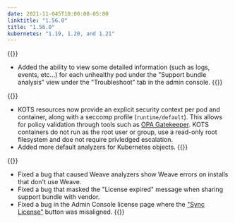 ```yaml
---
date: 2021-11-045T10:00:00-05:00
linktitle: "1.56.0"
title: "1.56.0"
kubernetes: "1.19, 1.20, and 1.21"
---
```


{{<features>}}
* Added the ability to view some detailed information (such as logs, events, etc...) for each unhealthy pod under the "Support bundle analysis" view under the "Troubleshoot" tab in the admin console.
{{</features>}}

{{<changes>}}
* KOTS resources now provide an explicit security context per pod and container, along with a seccomp profile (`runtime/default`). 
This allows for policy validation through tools such as [OPA Gatekeeper](https://open-policy-agent.github.io/gatekeeper/website/docs/).
KOTS containers do not run as the root user or group, use a read-only root filesystem and doe not require privledged escalation.
* Added more default analyzers for Kubernetes objects.
{{</changes>}}

{{<fixes>}}
* Fixed a bug that caused Weave analyzers show Weave errors on installs that don't use Weave.
* Fixed a bug that masked the "License expired" message when sharing support bundle with vendor.
* Fixed a bug in the Admin Console license page where the ["Sync License"](/kotsadm/updating/license-updates/#syncing-the-license) button was misaligned.
{{</fixes>}}
